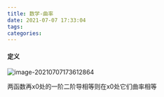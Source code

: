 ```yaml
---
title: 数学-曲率
date: 2021-07-07 17:33:04
tags:
categories:
---
```


#### 定义

![image-20210707173612864](https://picgo-freejim.oss-cn-beijing.aliyuncs.com/to_upload/image-20210707173612864.png)

两函数再x0处的一阶二阶导相等则在x0处它们曲率相等


